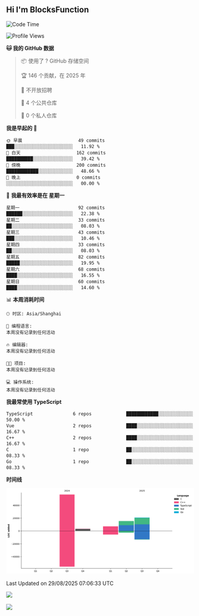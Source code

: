 ## Hi I'm BlocksFunction

 <!--START_SECTION:waka-->
![Code Time](http://img.shields.io/badge/Code%20Time-14%20hrs%2031%20mins-blue)

![Profile Views](http://img.shields.io/badge/%E4%B8%AA%E4%BA%BA%E8%B5%84%E6%96%99%E8%A7%82%E7%9C%8B%E6%AC%A1%E6%95%B0-4-blue)

**🐱 我的 GitHub 数据** 

> 📦  使用了 ? GitHub 存储空间 
 > 
> 🏆 146 个贡献，在 2025 年
 > 
> 🚫 不开放招聘
 > 
> 📜 4 个公共仓库 
 > 
> 🔑 0 个私人仓库 
 > 
**我是早起的 🐤** 

```text
🌞 早晨                     49 commits          ███░░░░░░░░░░░░░░░░░░░░░░   11.92 % 
🌆 白天                     162 commits         ██████████░░░░░░░░░░░░░░░   39.42 % 
🌃 傍晚                     200 commits         ████████████░░░░░░░░░░░░░   48.66 % 
🌙 晚上                     0 commits           ░░░░░░░░░░░░░░░░░░░░░░░░░   00.00 % 
```
📅 **我最有效率是在 星期一** 

```text
星期一                      92 commits          ██████░░░░░░░░░░░░░░░░░░░   22.38 % 
星期二                      33 commits          ██░░░░░░░░░░░░░░░░░░░░░░░   08.03 % 
星期三                      43 commits          ███░░░░░░░░░░░░░░░░░░░░░░   10.46 % 
星期四                      33 commits          ██░░░░░░░░░░░░░░░░░░░░░░░   08.03 % 
星期五                      82 commits          █████░░░░░░░░░░░░░░░░░░░░   19.95 % 
星期六                      68 commits          ████░░░░░░░░░░░░░░░░░░░░░   16.55 % 
星期日                      60 commits          ████░░░░░░░░░░░░░░░░░░░░░   14.60 % 
```


📊 **本周消耗时间** 

```text
🕑︎ 时区: Asia/Shanghai

💬 编程语言: 
本周没有记录到任何活动

🔥 编辑器: 
本周没有记录到任何活动

🐱‍💻 项目: 
本周没有记录到任何活动

💻 操作系统: 
本周没有记录到任何活动
```

**我最常使用 TypeScript** 

```text
TypeScript               6 repos             ████████████░░░░░░░░░░░░░   50.00 % 
Vue                      2 repos             ████░░░░░░░░░░░░░░░░░░░░░   16.67 % 
C++                      2 repos             ████░░░░░░░░░░░░░░░░░░░░░   16.67 % 
C                        1 repo              ██░░░░░░░░░░░░░░░░░░░░░░░   08.33 % 
Go                       1 repo              ██░░░░░░░░░░░░░░░░░░░░░░░   08.33 % 
```



**时间线**

![Lines of Code chart](https://raw.githubusercontent.com/BlocksFunction/BlocksFunction/main/assets/bar_graph.png)


 Last Updated on 29/08/2025 07:06:33 UTC
<!--END_SECTION:waka-->

![](https://github-readme-stats.vercel.app/api?username=BlocksFunction&show_icons=true&include_all_commits=true&include_orgs=true&count_private=true)

![](https://github-readme-stats.vercel.app/api/top-langs/?username=BlocksFunction&layout=compact)
